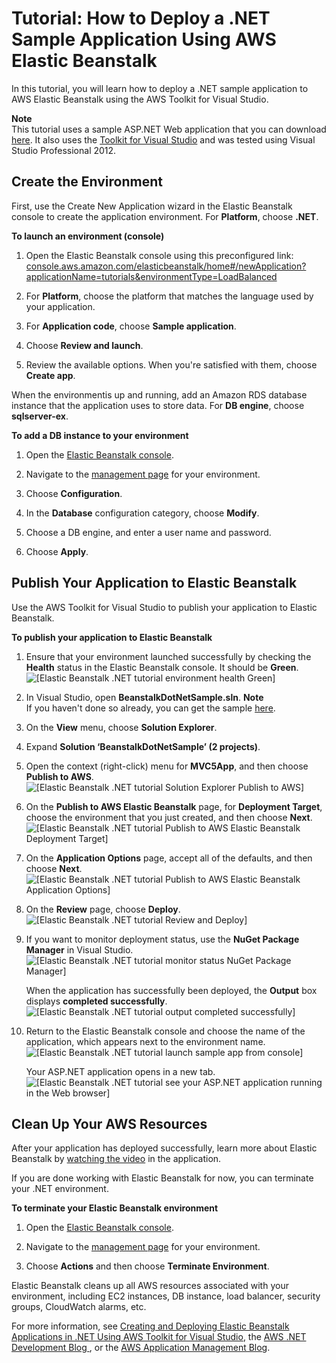 # Tutorial: How to Deploy a \.NET Sample Application Using AWS Elastic Beanstalk<a name="create_deploy_NET.quickstart"></a>

In this tutorial, you will learn how to deploy a \.NET sample application to AWS Elastic Beanstalk using the AWS Toolkit for Visual Studio\.

**Note**  
This tutorial uses a sample ASP\.NET Web application that you can download [here](samples/dotnet-aspmvc5-v1.zip)\. It also uses the [Toolkit for Visual Studio](https://aws.amazon.com/visualstudio/) and was tested using Visual Studio Professional 2012\.

## Create the Environment<a name="aws-elastic-beanstalk-tutorial-step-1-create-environment"></a>

First, use the Create New Application wizard in the Elastic Beanstalk console to create the application environment\. For **Platform**, choose **\.NET**\.

**To launch an environment \(console\)**

1. Open the Elastic Beanstalk console using this preconfigured link: [console\.aws\.amazon\.com/elasticbeanstalk/home\#/newApplication?applicationName=tutorials&environmentType=LoadBalanced](https://console.aws.amazon.com/elasticbeanstalk/home#/newApplication?applicationName=tutorials&environmentType=LoadBalanced)

1. For **Platform**, choose the platform that matches the language used by your application\.

1. For **Application code**, choose **Sample application**\.

1. Choose **Review and launch**\.

1. Review the available options\. When you're satisfied with them, choose **Create app**\.

When the environmentis up and running, add an Amazon RDS database instance that the application uses to store data\. For **DB engine**, choose **sqlserver\-ex**\.

**To add a DB instance to your environment**

1. Open the [Elastic Beanstalk console](https://console.aws.amazon.com/elasticbeanstalk)\.

1. Navigate to the [management page](environments-console.md) for your environment\.

1. Choose **Configuration**\.

1. In the **Database** configuration category, choose **Modify**\.

1. Choose a DB engine, and enter a user name and password\.

1. Choose **Apply**\.

## Publish Your Application to Elastic Beanstalk<a name="aws-elastic-beanstalk-tutorial-step-2-publish-application"></a>

Use the AWS Toolkit for Visual Studio to publish your application to Elastic Beanstalk\.

**To publish your application to Elastic Beanstalk**

1. Ensure that your environment launched successfully by checking the **Health** status in the Elastic Beanstalk console\. It should be **Green**\.  
![\[Elastic Beanstalk .NET tutorial environment health Green\]](http://docs.aws.amazon.com/elasticbeanstalk/latest/dg/images/dot-net-tutorial-environment-health-green.png)

1. In Visual Studio, open **BeanstalkDotNetSample\.sln**\.
**Note**  
If you haven't done so already, you can get the sample [here](samples/dotnet-aspmvc5-v1.zip)\.

1. On the **View** menu, choose **Solution Explorer**\.

1. Expand **Solution ‘BeanstalkDotNetSample’ \(2 projects\)**\.

1. Open the context \(right\-click\) menu for **MVC5App**, and then choose **Publish to AWS**\.  
![\[Elastic Beanstalk .NET tutorial Solution Explorer Publish to AWS\]](http://docs.aws.amazon.com/elasticbeanstalk/latest/dg/images/dot-net-tutorial-visual-studio-solution-explorer.png)

1. On the **Publish to AWS Elastic Beanstalk** page, for **Deployment Target**, choose the environment that you just created, and then choose **Next**\.  
![\[Elastic Beanstalk .NET tutorial Publish to AWS Elastic Beanstalk Deployment Target\]](http://docs.aws.amazon.com/elasticbeanstalk/latest/dg/images/dot-net-tutorial-visual-studio-publish-to-aws-elastic-beanstalk.png)

1. On the **Application Options** page, accept all of the defaults, and then choose **Next**\.  
![\[Elastic Beanstalk .NET tutorial Publish to AWS Elastic Beanstalk Application Options\]](http://docs.aws.amazon.com/elasticbeanstalk/latest/dg/images/dot-net-tutorial-visual-studio-application-options.png)

1. On the **Review** page, choose **Deploy**\.  
![\[Elastic Beanstalk .NET tutorial Review and Deploy\]](http://docs.aws.amazon.com/elasticbeanstalk/latest/dg/images/dot-net-tutorial-visual-studio-review-and-deploy.png)

1. If you want to monitor deployment status, use the **NuGet Package Manager** in Visual Studio\.  
![\[Elastic Beanstalk .NET tutorial monitor status NuGet Package Manager\]](http://docs.aws.amazon.com/elasticbeanstalk/latest/dg/images/dot-net-tutorial-visual-studio-nuget-package-manager.png)

   When the application has successfully been deployed, the **Output** box displays **completed successfully**\.  
![\[Elastic Beanstalk .NET tutorial output completed successfully\]](http://docs.aws.amazon.com/elasticbeanstalk/latest/dg/images/dot-net-tutorial-visual-studio-output-completed-successfully.png)

1. Return to the Elastic Beanstalk console and choose the name of the application, which appears next to the environment name\.  
![\[Elastic Beanstalk .NET tutorial launch sample app from console\]](http://docs.aws.amazon.com/elasticbeanstalk/latest/dg/images/dot-net-tutorial-launch-sample-app-from-console.png)

   Your ASP\.NET application opens in a new tab\.  
![\[Elastic Beanstalk .NET tutorial see your ASP.NET application running in the Web browser\]](http://docs.aws.amazon.com/elasticbeanstalk/latest/dg/images/dot-net-tutorial-my-asp-net-application.png)

## Clean Up Your AWS Resources<a name="aws-elastic-beanstalk-tutorial-step-3-clean-up-your-resources"></a>

After your application has deployed successfully, learn more about Elastic Beanstalk by [watching the video](http://bit.ly/1sSvFzg) in the application\.

If you are done working with Elastic Beanstalk for now, you can terminate your \.NET environment\.

**To terminate your Elastic Beanstalk environment**

1. Open the [Elastic Beanstalk console](https://console.aws.amazon.com/elasticbeanstalk)\.

1. Navigate to the [management page](environments-console.md) for your environment\.

1. Choose **Actions** and then choose **Terminate Environment**\.

Elastic Beanstalk cleans up all AWS resources associated with your environment, including EC2 instances, DB instance, load balancer, security groups, CloudWatch alarms, etc\.

For more information, see [Creating and Deploying Elastic Beanstalk Applications in \.NET Using AWS Toolkit for Visual Studio](create_deploy_NET.md), the [ AWS \.NET Development Blog ](http://aws.amazon.com/blogs/developer/category/net/), or the [AWS Application Management Blog](http://aws.amazon.com/blogs/devops/)\.